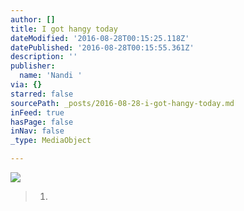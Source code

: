 ```yaml
---
author: []
title: I got hangy today
dateModified: '2016-08-28T00:15:25.118Z'
datePublished: '2016-08-28T00:15:55.361Z'
description: ''
publisher:
  name: 'Nandi '
via: {}
starred: false
sourcePath: _posts/2016-08-28-i-got-hangy-today.md
inFeed: true
hasPage: false
inNav: false
_type: MediaObject

---
```

![](https://the-grid-user-content.s3-us-west-2.amazonaws.com/2bbe7c5d-1d38-4a84-bdd2-6a3cf235be2f.jpg)

> 1.